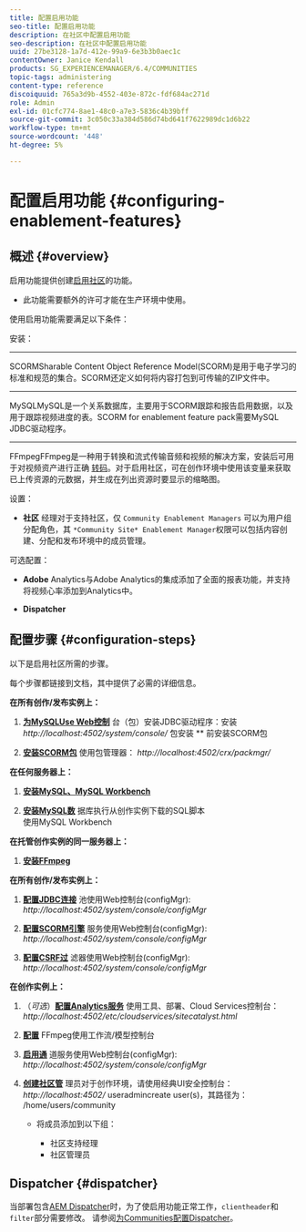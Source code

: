 ```yaml
---
title: 配置启用功能
seo-title: 配置启用功能
description: 在社区中配置启用功能
seo-description: 在社区中配置启用功能
uuid: 27be3128-1a7d-412e-99a9-6e3b3b0aec1c
contentOwner: Janice Kendall
products: SG_EXPERIENCEMANAGER/6.4/COMMUNITIES
topic-tags: administering
content-type: reference
discoiquuid: 765a3d9b-4552-403e-872c-fdf684ac271d
role: Admin
exl-id: 01cfc774-8ae1-48c0-a7e3-5836c4b39bff
source-git-commit: 3c050c33a384d586d74bd641f7622989dc1d6b22
workflow-type: tm+mt
source-wordcount: '448'
ht-degree: 5%

---
```


# 配置启用功能 {#configuring-enablement-features}

## 概述 {#overview}

启用功能提供创建[启用社区](overview.md#enablement-community)的功能。

* 此功能需要额外的许可才能在生产环境中使用。

使用启用功能需要满足以下条件：

安装：

* ****
SCORMSharable Content Object Reference Model(SCORM)是用于电子学习的标准和规范的集合。SCORM还定义如何将内容打包到可传输的ZIP文件中。

* ****
MySQLMySQL是一个关系数据库，主要用于SCORM跟踪和报告启用数据，以及用于跟踪视频进度的表。SCORM for enablement feature pack需要MySQL JDBC驱动程序。

* ****
FFmpegFFmpeg是一种用于转换和流式传输音频和视频的解决方案，安装后可用于对视频资产进行正确 [转码](../../help/sites-authoring/default-components-foundation.md#video)。对于启用社区，可在创作环境中使用该变量来获取已上传资源的元数据，并生成在列出资源时要显示的缩略图。

设置：

* **社区**
经理对于支持社区，仅 
`Community Enablement Managers` 可以为用户组分配角色，其 `*Community Site* Enablement Manager`权限可以包括内容创建、分配和发布环境中的成员管理。

可选配置：

* **Adobe**
Analytics与Adobe Analytics的集成添加了全面的报表功能，并支持将视频心率添加到Analytics中。

* **Dispatcher**

## 配置步骤 {#configuration-steps}

以下是启用社区所需的步骤。

每个步骤都链接到文档，其中提供了必需的详细信息。

**在所有创作/发布实例上：**

1. **[为MySQLUse Web控制](deploy-communities.md#jdbc-driver-for-mysql)**
台（包）安装JDBC驱动程序：安装 *http://localhost:4502/system/console/*
包安装 ** 前安装SCORM包

1. **[安装SCORM包](deploy-communities.md#scorm-package)**
使用包管理器： 
*http://localhost:4502/crx/packmgr/*

**在任何服务器上：**

1. **[安装MySQL、MySQL Workbench](mysql.md)**

1. **[安装MySQL数](mysql.md#database-setup)**
据库执行从创作实例下载的SQL脚本
\
   使用MySQL Workbench

**在托管创作实例的同一服务器上：**

1. **[安装FFmpeg](ffmpeg.md)**

**在所有创作/发布实例上：**

1. **[配置JDBC连接](mysql.md#configure-jdbc-connections)**
池使用Web控制台(configMgr): 
*http://localhost:4502/system/console/configMgr*

1. **[配置SCORM引擎](mysql.md#aem-communities-scormengine-service)**
服务使用Web控制台(configMgr): 
*http://localhost:4502/system/console/configMgr*

1. **[配置CSRF过](mysql.md#adobe-granite-csrf-filter)**
滤器使用Web控制台(configMgr): 
*http://localhost:4502/system/console/configMgr*

**在创作实例上：**

1. （*可选*）**[配置Analytics服务](analytics.md)**
使用工具、部署、Cloud Services控制台： 
*http://localhost:4502/etc/cloudservices/sitecatalyst.html*

1. **[配置](ffmpeg.md#configure-ffmpeg-transcoding-service)**
FFmpeg使用工作流/模型控制台

1. **[启用通](deploy-communities.md#tunnel-service-on-author)**
道服务使用Web控制台(configMgr): 
*http://localhost:4502/system/console/configMgr*

1. **[创建社区管](users.md#creating-community-members)** 理员对于创作环境，请使用经典UI安全控制台： *http://localhost:4502/*
useradmincreate user(s)，其路径为： /home/users/community

   * 将成员添加到以下组：

      * 社区支持经理
      * 社区管理员

## Dispatcher {#dispatcher}

当部署包含[AEM Dispatcher](https://helpx.adobe.com/experience-manager/dispatcher/using/dispatcher.html)时，为了使启用功能正常工作，`clientheader`和`filter`部分需要修改。 请参阅[为Communities配置Dispatcher](dispatcher.md#enablement)。
